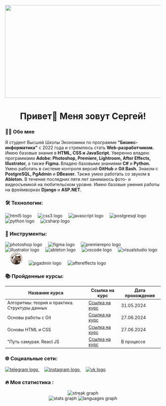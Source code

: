 
<div align="center">
  <img height="300" width="600" src="https://user-images.githubusercontent.com/74038190/225813708-98b745f2-7d22-48cf-9150-083f1b00d6c9.gif" />
</div>

<h1 align="center">Привет👋 Меня зовут Сергей!</h1>

<h3 align="left">👩‍💻 Обо мне</h3>

<p align="left">
  Я студент Высшей Школы Экономики по программе <strong>"Бизнес-информатика"</strong> с 2022 года и стремлюсь стать <strong> Web-разработчиком.</strong> Имею базовые знания в <strong>HTML, CSS и JavaScript.</strong> Уверенно владею программами <strong>Adobe: Photoshop, Premiere, Lightroom, After Effects, Illustrator,</strong> а также <strong>Figma. </strong>Владею базовыми знаниями <strong>C#</strong> и <strong>Python.</strong> Умею работать в системе контроля версий <strong>GitHub</strong> и <strong>Git Bash.</strong> Знаком с <strong>PostgreSQL, PgAdmin</strong> и <strong>DBeaver.</strong> Также умею работать со звуком в <strong>Ableton.</strong> В течение последних пяти лет занимаюсь фото- и видеосъемкой на любительском уровне. Имею базовые умения работы на фреймворках <strong>Django</strong> и <strong>ASP.NET.</strong>
</p>

<h3 align="left">🛠 Технологии:</h3>

<div align="left">
  <img src="https://cdn.jsdelivr.net/gh/devicons/devicon/icons/html5/html5-original.svg" height="40" alt="html5 logo" />
  <img width="12" />
  <img src="https://cdn.jsdelivr.net/gh/devicons/devicon/icons/css3/css3-original.svg" height="40" alt="css3 logo" />
  <img width="12" />
  <img src="https://cdn.jsdelivr.net/gh/devicons/devicon/icons/javascript/javascript-original.svg" height="40" alt="javascript logo" />
  <img width="12" />
  <img src="https://cdn.jsdelivr.net/gh/devicons/devicon/icons/postgresql/postgresql-original.svg" height="40" alt="postgresql logo" />
  <img width="12" />
  <img src="https://cdn.jsdelivr.net/gh/devicons/devicon/icons/python/python-original.svg" height="40" alt="python logo" />
  <img width="12" />
  <img src="https://cdn.jsdelivr.net/gh/devicons/devicon/icons/csharp/csharp-original.svg" height="40" alt="csharp logo" />
</div>

<h3 align="left">🔧 Инструменты:</h3>

<div align="left">
  <img src="https://cdn.jsdelivr.net/gh/devicons/devicon/icons/photoshop/photoshop-line.svg" height="40" alt="photoshop logo" />
  <img width="12" />
  <img src="https://skillicons.dev/icons?i=figma" height="40" alt="figma logo" />
  <img width="12" />
  <img src="https://cdn.jsdelivr.net/gh/devicons/devicon/icons/premierepro/premierepro-original.svg" height="40" alt="premierepro logo" />
  <img width="12" />
  <img src="https://cdn.jsdelivr.net/gh/devicons/devicon/icons/illustrator/illustrator-line.svg" height="40" alt="illustrator logo" />
  <img width="12" />
  <img src="https://skillicons.dev/icons?i=ableton" height="40" alt="ableton logo" />
  <img width="12" />
  <img src="https://cdn.jsdelivr.net/gh/devicons/devicon/icons/vscode/vscode-original.svg" height="40" alt="vscode logo" />
  <img width="12" />
  <img src="https://cdn.jsdelivr.net/gh/devicons/devicon/icons/visualstudio/visualstudio-plain.svg" height="40" alt="visualstudio logo" />
  <img width="12" />
  <img src="https://raw.githubusercontent.com/devicons/devicon/master/icons/dbeaver/dbeaver-original.svg" height="40" alt="dbeaver logo" />
  <img width="12" />
  <img src="https://cdn-icons-png.flaticon.com/512/5968/5968342.png" height="40" alt="pgadmin logo" />
  <img width="12" />
  <img src="https://cdn.jsdelivr.net/gh/devicons/devicon/icons/aftereffects/aftereffects-original.svg" height="40" alt="aftereffects logo" />
</div>

<h3 align="left">📚 Пройденные курсы:</h3>

| Название курса                                             | Ссылка на курс                                     | Дата прохождения |
|------------------------------------------------------------|---------------------------------------------------|------------------|
| Алгоритмы: теория и практика. Структуры данных             | [Ссылка на курс](https://stepik.org/course/1547/info)                                | 31.05.2024       |
| Основы работы с Git                                        | [Ссылка на курс](https://practicum.yandex.ru/profile/git-basics/?from=learn_subscriptions-with-prof-recommendations)                                | 27.06.2024       |
| Основы HTML и CSS             | [Ссылка на курс](https://stepik.org/course/52164/info)                                |  27.06.2024      |
| "Путь самурая. React JS            | [Ссылка на курс](https://www.youtube.com/watch?v=gb7gMluAeao&list=PLcvhF2Wqh7DNVy1OCUpG3i5lyxyBWhGZ8)                                | В процессе       |

<h3 align="left">🌐 Социальные сети:</h3>

<div align="left">
  <a href="https://t.me/Sergio14_1" target="_blank">
    <img src="https://img.shields.io/static/v1?message=Telegram&logo=telegram&label=&color=2CA5E0&logoColor=white&labelColor=&style=for-the-badge" height="40" alt="telegram logo" />
  </a>
  <img width="12" />
  <a href="https://www.instagram.com/_photo.ekb" target="_blank">
    <img src="https://img.shields.io/static/v1?message=Instagram&logo=instagram&label=&color=E4405F&logoColor=white&labelColor=&style=for-the-badge" height="40" alt="instagram logo" />
  </a>
  <img width="12" />
  <a href="https://vk.com/crg2000" target="_blank">
    <img src="https://img.shields.io/static/v1?message=VK&logo=vk&label=&color=4680C2&logoColor=white&labelColor=&style=for-the-badge" height="40" alt="vk logo" />
  </a>
</div>

<h3 align="left">🔥 Моя статистика :</h3>

<div align="center">
  <img src="https://streak-stats.demolab.com?user=1SERGIO11&locale=en&mode=daily&theme=dark&hide_border=false&border_radius=5&order=3" height="220" alt="streak graph" />
</div>

<div align="center">
  <img src="https://github-readme-stats.vercel.app/api?username=1SERGIO11&hide_title=false&hide_rank=false&show_icons=true&include_all_commits=true&count_private=true&disable_animations=false&theme=dracula&locale=en&hide_border=false&order=1" height="150" alt="stats graph" />
  <img src="https://github-readme-stats.vercel.app/api/top-langs?username=1SERGIO11&locale=en&hide_title=false&layout=compact&card_width=320&langs_count=5&theme=dracula&hide_border=false&order=2" height="150" alt="languages graph" />
</div>
